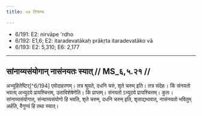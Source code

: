 ```yaml
---
title: ५७ टिप्पन्यः

---
```

- 6/191: E2: nirvāpe 'rdho
- 6/192: E1,6; E2: itaradevatākaḥ prākṛta itaradevatāko vā
- 6/193: E2: 5,310; E6: 2,177

____________________________________________


## सांनाय्यसंयोगान् नासंनयतः स्यात् // MS_६,५.२१ //

अभ्युहितेष्टिर्[^6/194] एवोदाहरणम्। तत्र श्रूयते, दधनि चरुं, शृते चरुम् इति। तत्र संदेहः। किं संनयतो भवत्य् अभ्युदये प्रायश्चित्तम्, उताविशेषेणेति। किं प्राप्तम्। संनयतो ऽभ्युदये प्रायश्चित्तम्। कुतः। सांनाय्यसंयोगात्, संन्याय्यसंयोगो हि भवति, शृते चरुम्, दधनि चरुम् इति, शृताद्यभावात्, नासंनयतो भवितुम् अर्हति, वैगुण्यं हि तथा स्यात्।

